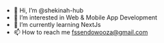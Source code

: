 - 👋 Hi, I’m @shekinah-hub
- 👀 I’m interested in Web & Mobile App Development
- 🌱 I’m currently learning NextJs
- 📫 How to reach me fssendowooza@gmail.com

<!---
shekinah-hub/shekinah-hub is a ✨ special ✨ repository because its `README.md` (this file) appears on your GitHub profile.
You can click the Preview link to take a look at your changes.
--->
